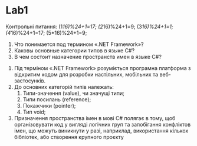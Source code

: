 # Lab1
Контрольні питання:
(1*16)%24+1=17;
(2*16)%24+1=9;
(3*16)%24+1=1;
(4*16)%24+1=17;
(5*16)%24+1=9;

1. Что понимается под термином «.NET Framework»?
9. Каковы основные категории типов в языке C#?
17. В чем состоит назначение пространств имен в языке C#?

1) Під терміном «.NET Framework» розуміється програмна платформа з відкритим кодом для розробки настільних, мобільних та веб-застосунків.
9) До основних категорій типів належать:
    1. Типи-значення (value), чи значущі типи;
    2. Типи посилань (reference);
    3. Покажчики (pointer);
    4. Тип void;
17) Призначення пространства імен в мові C# полягає в тому, щоб організовувати код у вигляді логічних груп та запобігання конфліктов імен, 
що можуть виникнути у разі, наприклад, використання кількох бібліотек, або створення крупного проєкту
